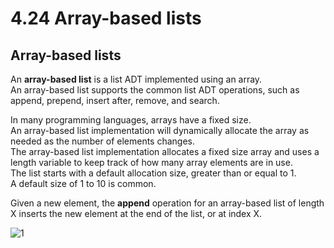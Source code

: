 # 4.24 Array-based lists

## Array-based lists
An **array-based list** is a list ADT implemented using an array.   
An array-based list supports the common list ADT operations, such as append, prepend, insert after, remove, and search.   

In many programming languages, arrays have a fixed size.   
An array-based list implementation will dynamically allocate the array as needed as the number of elements changes.   
The array-based list implementation allocates a fixed size array and uses a length variable to keep track of how many array elements are in use.   
The list starts with a default allocation size, greater than or equal to 1.   
A default size of 1 to 10 is common.   

Given a new element, the **append** operation for an array-based list of length X inserts the new element at the end of the list, or at index X.

![1](https://github.com/ijaejun1025/CIS223-Algorithms/assets/154036705/2e4a6acb-043c-43aa-b89b-6f109f7f2bc4)
